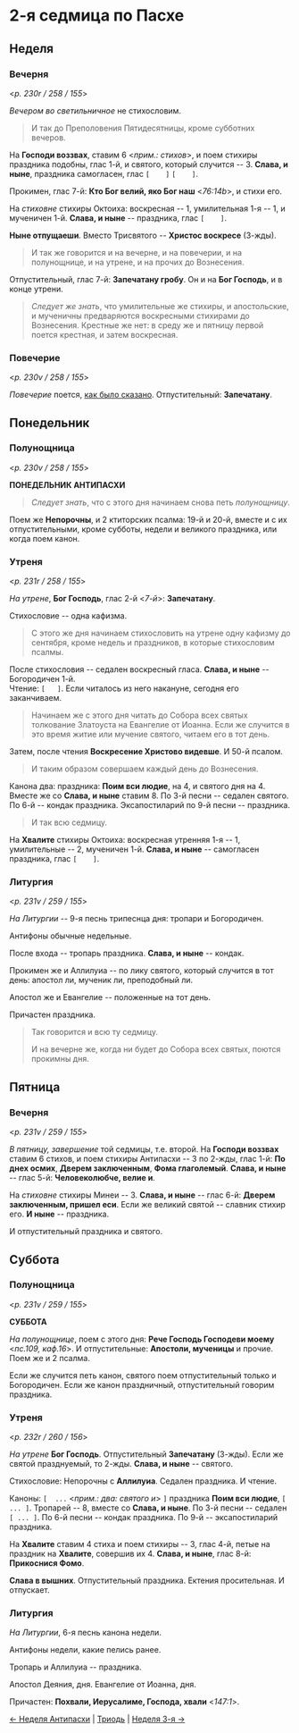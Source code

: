
# 2-я седмица по Пасхе

## Неделя

### Вечерня

<*p. 230r / 258 / 155*>

*Вечером во светильничное* не стихословим. 

> И так до Преполовения Пятидесятницы, кроме субботних вечеров. 

На **Господи воззвах**, ставим 6 <*прим.: стихов*>, и поем стихиры праздника подобны, глас 1-й, 
и святого, который случится -- 3. 
**Слава, и ныне**, праздника самогласен, глас `[    ]` `[    ]`. 

Прокимен, глас 7-й: **Кто Бог велий, яко Бог наш** <*76:14b*>, и стихи его. 

На *стиховне* стихиры Октоиха: воскресная -- 1, умилительная 1-я -- 1, и мученичен 1-й. 
**Слава, и ныне** -- праздника, глас `[    ]`. 

**Ныне отпущаеши**. Вместо Трисвятого -- **Христос воскресе** (3-жды). 

> И так же говорится и на вечерне, и на повечерии, и на полунощнице, и на утрене, 
> и на прочих до Вознесения. 

Отпустительный, глас 7-й: **Запечатану гробу**. 
Он и на **Бог Господь**, и в конце утрени.  
  
> *Следует же знать*, что умилительные же стихиры, и апостольские, и мученичны 
> предваряются воскресными стихирами до Вознесения. Крестные же нет: в среду же 
> и пятницу первой поется крестная, и затем воскресная.  

### Повечерие

<*p. 230v / 258 / 155*>

*Повечерие* поется, [как было сказано](B_03_MES_thomas_sunday.ru.md#Повечерие). 
Отпустительный: **Запечатану**. 

## Понедельник

### Полунощница

<*p. 230v / 258 / 155*>

**ПОНЕДЕЛЬНИК АНТИПАСХИ**

> *Следует знать*, что с этого дня начинаем снова петь *полунощницу*. 

Поем же **Непорочны**, и 2 ктиторских псалма: 19-й и 20-й, вместе и с их отпустительными, 
кроме субботы, недели и великого праздника, или когда поем канон. 

### Утреня

<*p. 231r / 258 / 155*>

*На утрене*, **Бог Господь**, глас 2-й <*7-й*>: **Запечатану**. 

Стихословие -- одна кафизма. 

> С этого же дня начинаем стихословить на утрене одну кафизму до сентября,
> кроме недель и праздников, в которые стихословим псалмы. 

После стихословия -- седален воскресный гласа. **Слава, и ныне** -- Богородичен 1-й.  
Чтение: `[   ]`. Если читалось из него накануне, сегодня его заканчиваем. 

> Начинаем же с этого дня читать до Собора всех святых толкование Златоуста на Евангелие 
> от Иоанна. Если же случится в это время житие или мучение святого, читаем его в тот день. 

Затем, после чтения **Воскресение Христово видевше**. И 50-й псалом. 

> И таким образом совершаем каждый день до Вознесения. 

Канона два: праздника: **Поим вси людие**, на 4, и святого дня на 4. 
Вместе же со **Слава, и ныне** ставим 8. 
По 3-й песни -- седален святого. 
По 6-й -- кондак праздника. 
Эксапостиларий по 9-й песни -- праздника. 

> И так всю седмицу. 

На **Хвалите** стихиры Октоиха: воскресная утренняя 1-я -- 1, умилительные -- 2, 
мученичен 1-й. 
**Слава, и ныне** -- самогласен праздника, глас `[    ]`.

### Литургия

<*p. 231v / 259 / 155*>

*На Литургии* -- 9-я песнь трипеснца дня: тропари и Богородичен. 

Антифоны обычные недельные. 

После входа -- тропарь праздника. **Слава, и ныне** -- кондак. 

Прокимен же и Аллилуиа -- по лику святого, который случится в тот день: 
апостол ли, мученик ли, преподобный ли. 

Апостол же и Евангелие -- положенные на тот день. 

Причастен праздника. 

> Так говорится и всю ту седмицу. 
> 
> И на вечерне же, когда ни будет до Собора всех святых, поются прокимны дня.   

## Пятница 

### Вечерня

<*p. 231v / 259 / 155*>

*В пятницу, завершение* той седмицы, т.е. второй. 
На **Господи воззвах** ставим 6 стихов, и поем стихиры Антипасхи -- 3 по 2-жды, 
глас 1-й: **По днех осмих**, **Дверем заключенным**, **Фома глаголемый**. 
**Слава, и ныне** -- глас 5-й: **Человеколюбче, велие и**. 

На *стиховне* стихиры Минеи -- 3. 
**Слава, и ныне** -- глас 6-й: **Дверем заключенным, пришел еси**. 
Если же великий святой -- славник стихир его. **И ныне** -- праздника. 

И отпустительный праздника и святого. 

## Суббота 

### Полунощница

<*p. 231v / 259 / 155*>

**СУББОТА**

*На полунощнице*, поем с этого дня: **Рече Господь Господеви моему** <*пс.109, каф.16*>. 
И отпустительные: **Апостоли, мученицы** и прочие. Поем же и 2 псалма. 

Если же случится петь канон, святого поем отпустительный только и Богородичен. 
Если же канон праздничный, отпустительный говорим праздника. 

### Утреня

<*p. 232r / 260 / 156*>

*На утрене* **Бог Господь**. Отпустительный **Запечатану** (3-жды). 
Если же святой празднуемый, то 2-жды. **Слава, и ныне** -- святого. 

Стихословие: Непорочны с **Аллилуиа**. Седален праздника. 
И чтение. 

Каноны: `[  ...` <*прим.: два: святого и*> `]` праздника **Поим вси людие**, `[ ... ]`. 
Тропарей -- 8, вместе со **Слава, и ныне**. 
По 3-й песни -- седален `[ ... ]`. 
По 6-й песни -- кондак праздника. 
По 9-й -- эксапостиларий праздника. 

На **Хвалите** ставим 4 стиха и поем стихиры -- 3, глас 4-й, петые на праздник 
на **Хвалите**, совершив их 4. 
**Слава, и ныне**, глас 8-й: **Прикоснися Фомо**. 

**Слава в вышних**. Отпустительный праздника. Ектения просительная. И отпускает. 

### Литургия

*На Литургии*, 6-я песнь канона недели. 

Антифоны недели, какие пелись ранее. 

Тропарь и Аллилуиа -- праздника. 

Апостол Деяния, дня. Евангелие от Иоанна, дня. 

Причастен: **Похвали, Иерусалиме, Господа, хвали** <*147:1*>. 

[← Неделя Антипасхи](B_03_MES_thomas_sunday.ru.md) | [Триодь](README.md) | [Неделя 3-я →](B_05_MES_sunday3.ru.md)